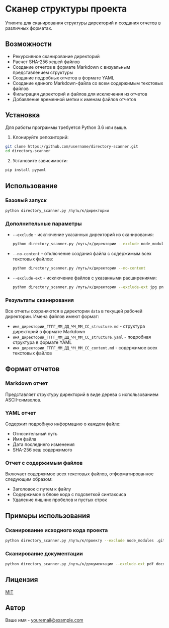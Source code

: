# Сканер структуры проекта

Утилита для сканирования структуры директорий и создания отчетов в различных форматах.

## Возможности

- Рекурсивное сканирование директорий
- Расчет SHA-256 хешей файлов
- Создание отчетов в формате Markdown с визуальным представлением структуры
- Создание подробных отчетов в формате YAML
- Создание единого Markdown-файла со всем содержимым текстовых файлов
- Фильтрация директорий и файлов для исключения из отчетов
- Добавление временной метки к именам файлов отчетов

## Установка

Для работы программы требуется Python 3.6 или выше.

1. Клонируйте репозиторий:
```bash
git clone https://github.com/username/directory-scanner.git
cd directory-scanner
```

2. Установите зависимости:
```bash
pip install pyyaml
```

## Использование

### Базовый запуск

```bash
python directory_scanner.py /путь/к/директории
```

### Дополнительные параметры

- `--exclude` - исключение указанных директорий из сканирования:
  ```bash
  python directory_scanner.py /путь/к/директории --exclude node_modules .git __pycache__
  ```

- `--no-content` - отключение создания файла с содержимым всех текстовых файлов:
  ```bash
  python directory_scanner.py /путь/к/директории --no-content
  ```
  
- `--exclude-ext` - исключение файлов с указанными расширениями:
  ```bash
  python directory_scanner.py /путь/к/директории --exclude-ext jpg png gif
  ```

### Результаты сканирования

Все отчеты сохраняются в директории `data` в текущей рабочей директории. Имена файлов имеют формат:
- `имя_директории_ГГГГ_ММ_ДД_ЧЧ_ММ_СС_structure.md` - структура директорий в формате Markdown
- `имя_директории_ГГГГ_ММ_ДД_ЧЧ_ММ_СС_structure.yaml` - подробная структура в формате YAML
- `имя_директории_ГГГГ_ММ_ДД_ЧЧ_ММ_СС_content.md` - содержимое всех текстовых файлов

## Формат отчетов

### Markdown отчет

Представляет структуру директорий в виде дерева с использованием ASCII-символов.

### YAML отчет

Содержит подробную информацию о каждом файле:
- Относительный путь
- Имя файла
- Дата последнего изменения
- SHA-256 хеш содержимого

### Отчет с содержимым файлов

Включает содержимое всех текстовых файлов, отформатированное следующим образом:
- Заголовок с путем к файлу
- Содержимое в блоке кода с подсветкой синтаксиса
- Удаление лишних пробелов и пустых строк

## Примеры использования

### Сканирование исходного кода проекта

```bash
python directory_scanner.py /путь/к/проекту --exclude node_modules .git __pycache__ .venv
```

### Сканирование документации

```bash
python directory_scanner.py /путь/к/документации --exclude-ext pdf docx
```

## Лицензия

[MIT](LICENSE)

## Автор

Ваше имя - youremail@example.com